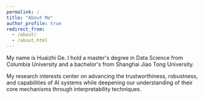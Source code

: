 ```yaml
---
permalink: /
title: "About Me"
author_profile: true
redirect_from: 
  - /about/
  - /about.html
---
```

My name is Huaizhi Ge. I hold a master's degree in Data Science from Columbia University and a bachelor's from Shanghai Jiao Tong University.

My research interests center on advancing the trustworthiness, robustness, and capabilities of AI systems while deepening our understanding of their core mechanisms through interpretability techniques.


